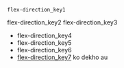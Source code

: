 ```ngMeta
flex-direction_key1
```

flex-direction_key2
flex-direction_key3
- flex-direction_key4
- flex-direction_key5
- flex-direction_key6
- [flex-direction_key7](http://`code`pen.io/navgurukul/pen/YNbNjV) ko dekho au

